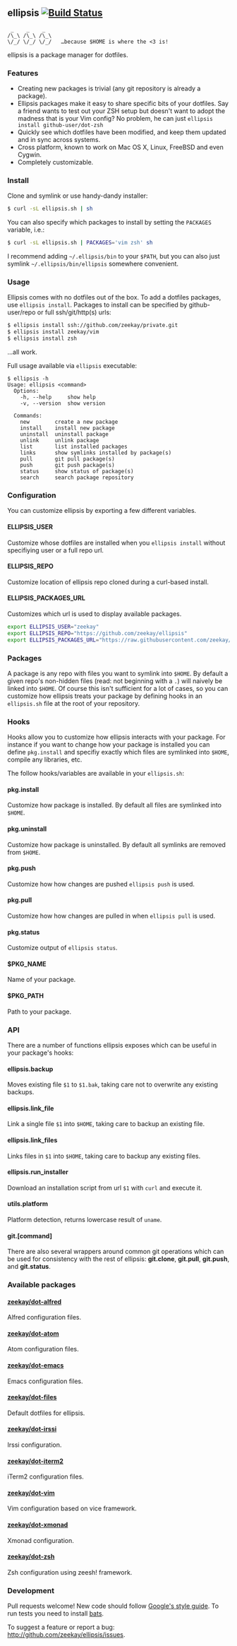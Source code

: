 ## ellipsis [![Build Status](https://travis-ci.org/zeekay/ellipsis.svg?branch=master)](https://travis-ci.org/zeekay/ellipsis)

```
 _    _    _
/\_\ /\_\ /\_\
\/_/ \/_/ \/_/   …because $HOME is where the <3 is!
```

ellipsis is a package manager for dotfiles.

### Features
- Creating new packages is trivial (any git repository is already a package).
- Ellipsis packages make it easy to share specific bits of your dotfiles. Say a
  friend wants to test out your ZSH setup but doesn't want to adopt the madness
  that is your Vim config? No problem, he can just `ellipsis install
  github-user/dot-zsh`
- Quickly see which dotfiles have been modified, and keep them updated and in
  sync across systems.
- Cross platform, known to work on Mac OS X, Linux, FreeBSD and even Cygwin.
- Completely customizable.

### Install
Clone and symlink or use handy-dandy installer:

```bash
$ curl -sL ellipsis.sh | sh
```

You can also specify which packages to install by setting the `PACKAGES` variable, i.e.:

```bash
$ curl -sL ellipsis.sh | PACKAGES='vim zsh' sh
```

I recommend adding `~/.ellipsis/bin` to your `$PATH`, but you can also just
symlink `~/.ellipsis/bin/ellipsis` somewhere convenient.

### Usage
Ellipsis comes with no dotfiles out of the box. To add a dotfiles packages, use
`ellipsis install`. Packages to install can be specified by github-user/repo or
full ssh/git/http(s) urls:

```bash
$ ellipsis install ssh://github.com/zeekay/private.git
$ ellipsis install zeekay/vim
$ ellipsis install zsh
```

...all work.

Full usage available via `ellipsis` executable:

```
$ ellipsis -h
Usage: ellipsis <command>
  Options:
    -h, --help     show help
    -v, --version  show version

  Commands:
    new        create a new package
    install    install new package
    uninstall  uninstall package
    unlink     unlink package
    list       list installed packages
    links      show symlinks installed by package(s)
    pull       git pull package(s)
    push       git push package(s)
    status     show status of package(s)
    search     search package repository
```

### Configuration
You can customize ellipsis by exporting a few different variables.

#### ELLIPSIS_USER
Customize whose dotfiles are installed when you `ellipsis install` without
specifiying user or a full repo url.

#### ELLIPSIS_REPO
Customize location of ellipsis repo cloned during a curl-based install.

#### ELLIPSIS_PACKAGES_URL
Customizes which url is used to display available packages.

```bash
export ELLIPSIS_USER="zeekay"
export ELLIPSIS_REPO="https://github.com/zeekay/ellipsis"
export ELLIPSIS_PACKAGES_URL="https://raw.githubusercontent.com/zeekay/ellipsis/master/available-packages.txt"
```

### Packages
A package is any repo with files you want to symlink into `$HOME`. By default a
given repo's non-hidden files (read: not beginning with a `.`) will naively be
linked into `$HOME`. Of course this isn't sufficient for a lot of cases, so you
can customize how ellipsis treats your package by defining hooks in an
`ellipsis.sh` file at the root of your repository.

### Hooks
Hooks allow you to customize how ellipsis interacts with your package.  For
instance if you want to change how your package is installed you can define
`pkg.install` and specifiy exactly which files are symlinked into `$HOME`,
compile any libraries, etc.

The follow hooks/variables are available in your `ellipsis.sh`:

#### pkg.install
Customize how package is installed. By default all files are symlinked into
`$HOME`.

#### pkg.uninstall
Customize how package is uninstalled. By default all symlinks are removed from
`$HOME`.

#### pkg.push
Customize how how changes are pushed `ellipsis push` is used.

#### pkg.pull
Customize how how changes are pulled in when `ellipsis pull` is used.

#### pkg.status
Customize output of `ellipsis status`.

#### $PKG_NAME
Name of your package.

#### $PKG_PATH
Path to your package.

### API
There are a number of functions ellipsis exposes which can be useful in your
package's hooks:

#### ellipsis.backup
Moves existing file `$1` to `$1.bak`, taking care not to overwrite any existing
backups.

#### ellipsis.link_file
Link a single file `$1` into `$HOME`, taking care to backup an existing file.

#### ellipsis.link_files
Links files in `$1` into `$HOME`, taking care to backup any existing files.

#### ellipsis.run_installer
Download an installation script from url `$1` with `curl` and execute it.

#### utils.platform
Platform detection, returns lowercase result of `uname`.

#### git.[command]
There are also several wrappers around common git operations which can be used
for consistency with the rest of ellipsis: **git.clone**, **git.pull**,
**git.push**, and **git.status**.

### Available packages

#### [zeekay/dot-alfred][alfred]
Alfred configuration files.

#### [zeekay/dot-atom][atom]
Atom configuration files.

#### [zeekay/dot-emacs][emacs]
Emacs configuration files.

#### [zeekay/dot-files][files]
Default dotfiles for ellipsis.

#### [zeekay/dot-irssi][irssi]
Irssi configuration.

#### [zeekay/dot-iterm2][iterm2]
iTerm2 configuration files.

#### [zeekay/dot-vim][vim]
Vim configuration based on vice framework.

#### [zeekay/dot-xmonad][xmonad]
Xmonad configuration.

#### [zeekay/dot-zsh][zsh]
Zsh configuration using zeesh! framework.

### Development
Pull requests welcome! New code should follow [Google's style
guide][style-guide]. To run tests you need to install [bats][bats].

To suggest a feature or report a bug: http://github.com/zeekay/ellipsis/issues.

[alfred]:      https://github.com/zeekay/dot-alfred
[atom]:        https://github.com/zeekay/dot-atom
[emacs]:       https://github.com/zeekay/dot-emacs
[files]:       https://github.com/zeekay/dot-files
[irssi]:       https://github.com/zeekay/dot-irssi
[iterm2]:      https://github.com/zeekay/dot-iterm2
[vim]:         https://github.com/zeekay/dot-vim
[xmonad]:      https://github.com/zeekay/dot-xmonad
[zsh]:         https://github.com/zeekay/dot-zsh
[style-guide]: https://google-styleguide.googlecode.com/svn/trunk/shell.xml
[bats]:        https://github.com/sstephenson/bats
